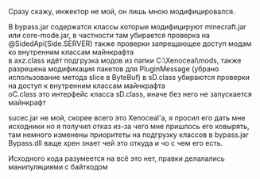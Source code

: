 Сразу скажу, инжектор не мой, он лишь мною модифицировался.

В bypass.jar содержатся классы которые модифицируют minecraft.jar или core-mode.jar, в частности там убирается проверка на @SidedApi(Side.SERVER) также проверки запрещающее доступ модам ко внутренним классам майнкрафта  
в axz.class идёт подгрузка модов из папки C:\Xenoceal\mods, также разрешена модификация пакетов для PluginMessage (убрано использование метода slice в ByteBuf)
в sD.class убираются проверки на доступ к внутренним классам майнкрафта   
oC.class это интерфейс класса sD.class, иначе без него не запускается майнкрафт

sucec.jar не мой, скорее всего это Xenoceal'а, я просил его дать мне исходники но я получил отказ из-за чего мне пришлось его ковырять, там немного изменены приоритеты на подгрузку классов в bypass.jar   
Bypass.dll ваще хрен знает чей это откуда и чо с чем его есть.

Исходного кода разумеется на всё это нет, правки делалались манипуляциями с байткодом